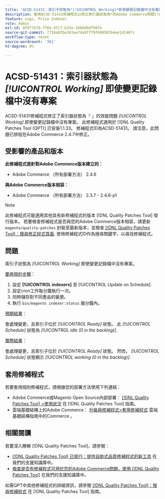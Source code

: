 ```yaml
---
title: 'ACSD-51431：索引子狀態為*[!UICONTROL Working]*即使變更記錄檔中沒有專案'
description: 套用ACSD-51431修補程式以修正索引器狀態為*的Adobe Commerce問題[!UICONTROL Working]*即使變更記錄檔中沒有專案。
feature: Logs, Price Indexer
role: Admin
exl-id: 85977b78-7f6b-47c7-b33e-16668bdf98fe
source-git-commit: 7718a835e343ae7da9ff79f690503b4ee1d140fc
workflow-type: tm+mt
source-wordcount: '361'
ht-degree: 0%

---
```


# ACSD-51431：索引器狀態為 *[!UICONTROL Working]* 即使變更記錄檔中沒有專案

ACSD-51431修補程式修正了索引器狀態為「 」的效能問題 *[!UICONTROL Working]* 即使變更記錄檔中沒有專案。 此修補程式適用於 [!DNL Quality Patches Tool (QPT)] 已安裝1.1.33。 修補程式ID為ACSD-51431。 請注意，此問題已排程在Adobe Commerce 2.4.7中修正。

## 受影響的產品和版本

**此修補程式是針對Adobe Commerce版本建立的：**

* Adobe Commerce （所有部署方法） 2.4.6

**與Adobe Commerce版本相容：**

* Adobe Commerce （所有部署方法） 2.3.7 - 2.4.6-p1

>[!NOTE]
>
>此修補程式可能適用其他具有新修補程式的版本 [!DNL Quality Patches Tool] 發行版本。 若要檢查修補程式是否與您的Adobe Commerce版本相容，請更新 `magento/quality-patches` 封裝至最新版本，並檢查 [[!DNL Quality Patches Tool]：搜尋修正程式頁面](https://experienceleague.adobe.com/tools/commerce-quality-patches/index.html). 使用修補程式ID作為搜尋關鍵字，以尋找修補程式。

## 問題

索引子狀態為 *[!UICONTROL Working]* 即使變更記錄檔中沒有專案。

<u>要再現的步驟</u>：

1. 設定 **[!UICONTROL indexers]** 至 [!UICONTROL Update on Schedule].
1. 設定cron工作每分鐘執行一次。
1. 同時儲存對不同產品的變更。
1. 執行 `bin/magento indexer:status` 幾分鐘內。

<u>預期結果</u>：

會處理變更，且索引子位於 *[!UICONTROL Ready]* 狀態。 此 *[!UICONTROL Schedule]* 狀態為 *[!UICONTROL idle (0 in the backlog)]*.

<u>實際結果</u>：

會處理變更，且索引子位於 *[!UICONTROL Ready]* 狀態。 然而， *[!UICONTROL Schedule]* 狀態顯示 *[!UICONTROL working (0 in the backlog)]*.

## 套用修補程式

若要套用個別修補程式，請根據您的部署方法使用下列連結：

* Adobe Commerce或Magento Open Source內部部署： [[!DNL Quality Patches Tool] >使用狀況](https://experienceleague.adobe.com/docs/commerce-operations/tools/quality-patches-tool/usage.html) 在 [!DNL Quality Patches Tool] 指南。
* 雲端基礎結構上的Adobe Commerce： [升級與修補程式>套用修補程式](https://experienceleague.adobe.com/docs/commerce-cloud-service/user-guide/develop/upgrade/apply-patches.html) 雲端基礎結構指南中的Commerce 。

## 相關閱讀

若要深入瞭解 [!DNL Quality Patches Tool]，請參閱：

* [[!DNL Quality Patches Tool] 已發行：提供自助式品質修補程式的新工具](/help/announcements/adobe-commerce-announcements/magento-quality-patches-released-new-tool-to-self-serve-quality-patches.md) 在我們的支援知識庫中。
* [檢查是否有修補程式可用於您的Adobe Commerce問題，使用 [!DNL Quality Patches Tool]](/help/support-tools/patches-available-in-qpt-tool/check-patch-for-magento-issue-with-magento-quality-patches.md) 在我們的支援知識庫中。

如需QPT中其他修補程式的詳細資訊，請參閱 [[!DNL Quality Patches Tool]：搜尋修補程式](https://experienceleague.adobe.com/tools/commerce-quality-patches/index.html) 在 [!DNL Quality Patches Tool] 指南。
